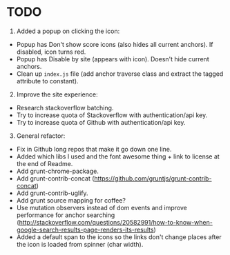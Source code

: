 # TODO #

1. Added a popup on clicking the icon:
 * Popup has Don't show score icons (also hides all current anchors). If disabled, icon turns red.
 * Popup has Disable by site (appears with icon). Doesn't hide current anchors.
 * Clean up `index.js` file (add anchor traverse class and extract the tagged attribute to constant).

2. Improve the site experience:
 * Research stackoverflow batching.
 * Try to increase quota of Stackoverflow with authentication/api key.
 * Try to increase quota of Github with authentication/api key.

3. General refactor:
 * Fix in Github long repos that make it go down one line.
 * Added which libs I used and the font awesome thing + link to license at the end of Readme.
 * Add grunt-chrome-package.
 * Add grunt-contrib-concat (https://github.com/gruntjs/grunt-contrib-concat)
 * Add grunt-contrib-uglify.
 * Add grunt source mapping for coffee?
 * Use mutation observers instead of dom events and improve performance for anchor searching (http://stackoverflow.com/questions/20582991/how-to-know-when-google-search-results-page-renders-its-results)
 * Added a default span to the icons so the links don't change places after the icon is loaded from spinner (char width).
